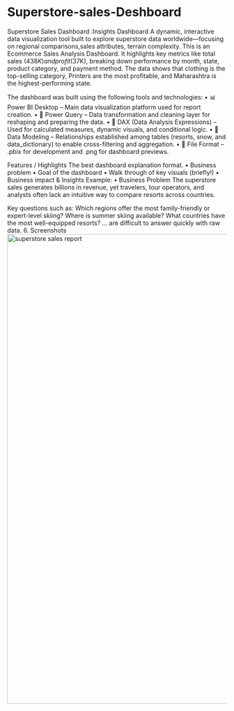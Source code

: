# Superstore-sales-Deshboard
Superstore Sales Dashboard :Insights Dashboard A dynamic, interactive data visualization tool built to explore superstore data worldwide—focusing on regional comparisons,sales attributes, terrain complexity.
This is an Ecommerce Sales Analysis Dashboard. It highlights key metrics like total sales ($438K) and profit ($37K), breaking down performance by month, state, product category, and payment method.
The data shows that clothing is the top-selling category, Printers are the most profitable, and Maharashtra is the highest-performing state.

The dashboard was built using the following tools and technologies:
• 📊 Power BI Desktop – Main data visualization platform used for report creation.
• 📂 Power Query – Data transformation and cleaning layer for reshaping and preparing the data. 
• 🧠 DAX (Data Analysis Expressions) – Used for calculated measures, dynamic visuals, and conditional logic.
• 📝 Data Modeling – Relationships established among tables (resorts, snow, and data_dictionary) to enable cross-filtering and aggregation. 
• 📁 File Format – .pbix for development and .png for dashboard previews.

Features / Highlights The best dashboard explanation format. • Business problem • Goal of the dashboard • Walk through of key visuals (briefly!) • Business impact & Insights
Example: • Business Problem The superstore sales generates billions in revenue, yet travelers, tour operators, and analysts often lack an intuitive way to compare resorts across countries.

Key questions such as:
Which regions offer the most family-friendly or expert-level skiing? Where is summer skiing available? What countries have the most well-equipped resorts? … are difficult to answer quickly with raw data.
6. 
Screenshots
<img width="1916" height="1079" alt="superstore sales report" src="https://github.com/user-attachments/assets/97ee9f31-a007-4aad-bb28-a68f4b0ea01b" />

